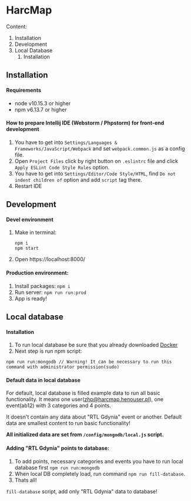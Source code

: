 # HarcMap
Content:
1. Installation
2. Development
3. Local Database
    1. Installation






## Installation
#### Requirements
- node v10.15.3 or higher
- npm v6.13.7 or higher

#### How to prepare Intellij IDE (Webstorm / Phpstorm) for front-end development
1. You have to get into `Settings/Languages & Frameworks/JavaScript/Webpack` and set `webpack.common.js` as a config file.
2. Open `Project Files` click by right button on `.eslintrc` file and click `Apply ESLint Code Style Rules` option.
3. You have to get into `Settings/Editor/Code Style/HTML`, find `Do not indent children of` option and add `script` tag there.
4. Restart IDE






## Development
#### Devel environment
1. Make in terminal:
    ```
    npm i
    npm start
    ``` 
2. Open https://localhost:8000/

#### Production environment:
1. Install packages: `npm i`
2. Run server: `npm run run:prod`
3. App is ready!




## Local database
#### Installation
1. To run local database be sure that you already downloaded [Docker](https://www.docker.com/products/docker-desktop)
2. Next step is run npm script: 
```
npm run run:mongodb // Warning! It can be necessary to run this command with administrator permission(sudo)
``` 

#### Default data in local database
For default, local database is filled example data to run all basic functionality.
It means one user(zhp@harcmap.henouser.pl), one event(ab12) with 3 categories and 4 points.

It doesn't contain any data about "RTL Gdynia" event or another. 
Default data are smallest content to run basic functionality!

**All initialized data are set from `/config/mongodb/local.js` script.**  

#### Adding "RTL Gdynia" points to database:
1. To add points, necessary categories and events you have to run local database first `npm run run:mongodb`
2. When local DB completely load, run command `npm run fill-database`.
3. Thats all!

`fill-database` script, add only "RTL Gdynia" data to database!


